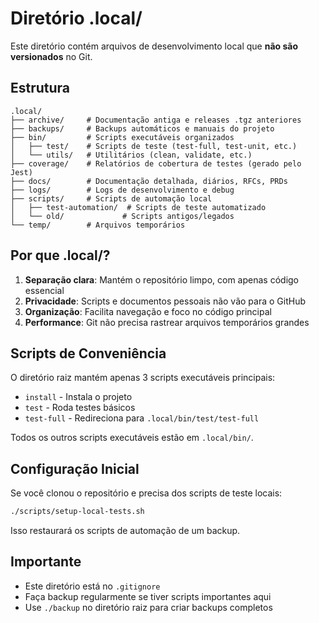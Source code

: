 # Diretório .local/

Este diretório contém arquivos de desenvolvimento local que **não são versionados** no Git.

## Estrutura

```
.local/
├── archive/     # Documentação antiga e releases .tgz anteriores
├── backups/     # Backups automáticos e manuais do projeto
├── bin/         # Scripts executáveis organizados
│   ├── test/    # Scripts de teste (test-full, test-unit, etc.)
│   └── utils/   # Utilitários (clean, validate, etc.)
├── coverage/    # Relatórios de cobertura de testes (gerado pelo Jest)
├── docs/        # Documentação detalhada, diários, RFCs, PRDs
├── logs/        # Logs de desenvolvimento e debug
├── scripts/     # Scripts de automação local
│   ├── test-automation/  # Scripts de teste automatizado
│   └── old/             # Scripts antigos/legados
└── temp/        # Arquivos temporários
```

## Por que .local/?

1. **Separação clara**: Mantém o repositório limpo, com apenas código essencial
2. **Privacidade**: Scripts e documentos pessoais não vão para o GitHub
3. **Organização**: Facilita navegação e foco no código principal
4. **Performance**: Git não precisa rastrear arquivos temporários grandes

## Scripts de Conveniência

O diretório raiz mantém apenas 3 scripts executáveis principais:
- `install` - Instala o projeto
- `test` - Roda testes básicos
- `test-full` - Redireciona para `.local/bin/test/test-full`

Todos os outros scripts executáveis estão em `.local/bin/`.

## Configuração Inicial

Se você clonou o repositório e precisa dos scripts de teste locais:

```bash
./scripts/setup-local-tests.sh
```

Isso restaurará os scripts de automação de um backup.

## Importante

- Este diretório está no `.gitignore`
- Faça backup regularmente se tiver scripts importantes aqui
- Use `./backup` no diretório raiz para criar backups completos